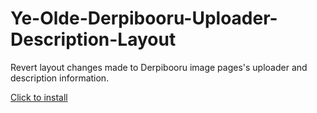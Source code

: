 # Ye-Olde-Derpibooru-Uploader-Description-Layout

Revert layout changes made to Derpibooru image pages's uploader and description information.

[Click to install](https://github.com/marktaiwan/Ye-Olde-Derpibooru-Uploader-Description-Layout/raw/master/Ye%20Olde%20Derpibooru%20Uploader%20Description%20Layout.user.js)
